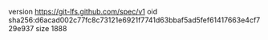 version https://git-lfs.github.com/spec/v1
oid sha256:d6acad002c77fc8c73121e6921f7741d63bbaf5ad5fef61417663e4cf729e937
size 1888
